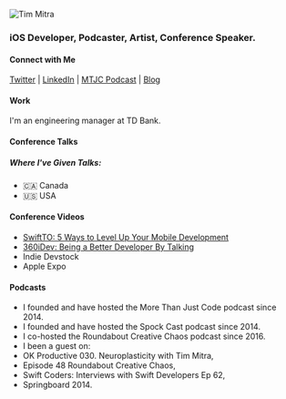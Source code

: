 
![Tim Mitra](https://www.it-guy.com/wp-new/wp-content/uploads/2020/04/IMG_3268-scaled.jpeg)
### iOS Developer, Podcaster, Artist, Conference Speaker.

<!--
**timmitra/timmitra** is a ✨ _special_ ✨ repository because its `README.md` (this file) appears on your GitHub profile.

Here are some ideas to get you started:

- 🔭 I’m currently working on ...
- 🌱 I’m currently learning ...
- 👯 I’m looking to collaborate on ...
- 🤔 I’m looking for help with ...
- 💬 Ask me about ...
- 📫 How to reach me: ...
- 😄 Pronouns: ...
- ⚡ Fun fact: ...
-->



#### Connect with Me

[Twitter](https://twitter.com/timmitra) | [LinkedIn](https://www.linkedin.com/in/itguycanada/) | [MTJC Podcast](https://mtjc.fireside.fm) | [Blog](https://www.it-guy.com/blog/)

#### Work

I'm an engineering manager at TD Bank.

#### Conference Talks

##### Where I've Given Talks:

- 🇨🇦 Canada
- 🇺🇸 USA


#### Conference Videos

- [SwiftTO: 5 Ways to Level Up Your Mobile Development](https://vimeo.com/354580074)
- [360iDev: Being a Better Developer By Talking](https://vimeo.com/232056876)
- Indie Devstock
- Apple Expo
<!-- My presentations (including video and slides) can be found in my Conference-Talks repo. -->

#### Podcasts

- I founded and have hosted the More Than Just Code podcast since 2014.
- I founded and have hosted the Spock Cast podcast since 2014.
- I co-hosted the Roundabout Creative Chaos podcast since 2016.
- I been a guest on:
- OK Productive 030. Neuroplasticity with Tim Mitra,
- Episode 48 Roundabout Creative Chaos,
- Swift Coders: Interviews with Swift Developers Ep 62,
- Springboard 2014.
